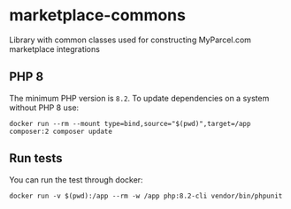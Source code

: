 # marketplace-commons
Library with common classes used for constructing MyParcel.com marketplace integrations

## PHP 8
The minimum PHP version is `8.2`. To update dependencies on a system without PHP 8 use:
```shell
docker run --rm --mount type=bind,source="$(pwd)",target=/app composer:2 composer update
```

## Run tests
You can run the test through docker:
```shell
docker run -v $(pwd):/app --rm -w /app php:8.2-cli vendor/bin/phpunit
```
